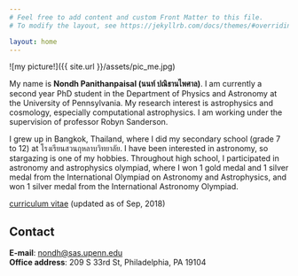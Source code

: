 ```yaml
---
# Feel free to add content and custom Front Matter to this file.
# To modify the layout, see https://jekyllrb.com/docs/themes/#overriding-theme-defaults

layout: home
---
```


![my picture!]({{ site.url }}/assets/pic_me.jpg)

My name is **Nondh Panithanpaisal (นนท์ ปณิธานไพศาล)**. I am currently a second year PhD student in the Department of Physics and Astronomy at the University of Pennsylvania. My research interest is astrophysics and cosmology, especially computational astrophysics. I am working under the supervision of professor Robyn Sanderson.    

I grew up in Bangkok, Thailand, where I did my secondary school (grade 7 to 12) at โรงเรียนสวนกุหลาบวิทยาลัย. I have been interested in astronomy, so stargazing is one of my hobbies. Throughout high school, I participated in astronomy and astrophysics olympiad, where I won 1 gold medal and 1 silver medal from the International Olympiad on Astronomy and Astrophysics, and won 1 silver medal from the International Astronomy Olympiad.  

[curriculum vitae](https://www.dropbox.com/s/d958eahmh6yy5qa/cv.pdf?dl=0) (updated as of Sep, 2018)     


## Contact
**E-mail**: <nondh@sas.upenn.edu>  
**Office address**: 209 S 33rd St, Philadelphia, PA 19104
